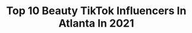 ---
title: Top 10 Beauty TikTok Influencers In Atlanta In 2021
description: >-
  Find top beauty TikTok influencers in Atlanta in 2021. Most popular hashtags: #atlanta #fyp #beauty #duet.
platform: TikTok
hits: 16
text_top: Discover the best TikTok profiles on inBeat.
text_bottom: Our database aggregates 16 TikTok influencers like this in Atlanta, United States for you to connect with.
profiles:
  - username: "ashleighvoisin"
    fullname: >-
      Ashleigh Voisin
    bio: >-
      Let’s laugh together. IG @ashnvoisin Venmo: AshleighVoisin
    location: "United States"
    followers: 25000
    engagement: 1157
    commentsToLikes: 0.080033
    id: ckck5ll2sql110j239con0tgn
    verified: false
    hashtags: "#women, #sometimesirun, #onewheel, #funny"
  - username: "kristinacichanowsky"
    fullname: >-
      Kristina Cichanowsky
    bio: >-
      Kristina
    location: "United States"
    followers: 5169
    engagement: 590
    commentsToLikes: 0.031422
    id: ck9fx8oa05at10j784au4o2zb
    verified: false
    hashtags: "#hair, #passion, #fyp, #worship"
  - username: "dyetta"
    fullname: >-
      Donyetta Edwards
    bio: >-
      An Atlanta based lifestyle, health and beauty blog curated by Donyetta Edwards.
    location: "United States"
    followers: 14200
    engagement: 1027
    commentsToLikes: 0.070911
    id: cka9m457h3ram0i78lv3uvff2
    verified: false
    hashtags: "#popquiz, #zoom, #workfromhome, #duet"
  - username: "bkshedevil"
    fullname: >-
      @BKSheDevil
    bio: >-
      🗣YUUURRR MAJESTY🗣 🇵🇷💄🖕🏼😈🤳🏽😜👟🗽 Beauty & The Feet’s BKLYN, NYC 🤍
    location: "United States"
    followers: 295400
    engagement: 2348
    commentsToLikes: 0.012636
    id: ckb9askj3vzzv0j235p0o81hw
    verified: false
    hashtags: "#zaida, #miabuela, #mygrandma, #lashes"
  - username: "catoura"
    fullname: >-
      Catoura
    bio: >-
      Beauty, Style & Yummy Eats Mama to a sweet chi chi Follow me on Insta!
    location: "United States"
    followers: 10500
    engagement: 827
    commentsToLikes: 0.030348
    id: ck9fmlkpyu1l50j78kh09jpkd
    verified: false
    hashtags: "#fyp, #pup, #xyzbca, #dogsoftiktok"
  - username: "littleechickpea"
    fullname: >-
      Bex
    bio: >-
      Politically engaged 👊 Atlanta ♻🏳️‍🌈🇵🇷 Cashapp: $goodviibes
    location: "United States"
    followers: 13000
    engagement: 1377
    commentsToLikes: 0.121463
    id: ckae5hpwl7gdp0i78qrnxjazm
    verified: false
    hashtags: "#blm, #dumptrump, #ahmaudarbery, #blacklivesdomatter"
  - username: "macyraydearing"
    fullname: >-
      Macy Ray
    bio: >-
      Welcome to my crazy life IG@macyraydearing Ima be famous 1 day Cashapp $macydear
    location: "United States"
    followers: 187800
    engagement: 1809
    commentsToLikes: 0.011257
    id: ckc85ejre4zj30j23hp0q7j66
    verified: false
    hashtags: "#atlanta, #pickuplines, #joke, #foryoupage"
  - username: "monaswain"
    fullname: >-
      Mona
    bio: >-
      Coming to a stage or screen near you! Georgia 📍 19 she / her
    location: "United States"
    followers: 997800
    engagement: 2785
    commentsToLikes: 0.010563
    id: ckd1924p2qo1d0j23nnv92jvy
    verified: false
    hashtags: "#wewintogether, #electionday, #joebiden2020, #vote"
  - username: "tiffanyjj1"
    fullname: >-
      Tiffany JJ
    bio: >-
      ATL ♊️🌈🎬 🐕🐈
    location: "United States"
    followers: 37600
    engagement: 1741
    commentsToLikes: 0.090152
    id: ckcdai72i44r80j2336f6rwen
    verified: false
    hashtags: "#atl, #benefits, #petsoftiktok, #edd"
  - username: "annamoraan"
    fullname: >-
      Anna
    bio: >-
      ANNAzon hiiii lets be friends :)) 📧: jessica@telloconsult.com AMAZON SHOP⬇️
    location: "United States"
    followers: 1200000
    engagement: 2642
    commentsToLikes: 0.005232
    id: ck9reo5n534q30j78haedbg7g
    verified: false
    hashtags: "#amazonfinds, #amazonfashion, #dayinthelife, #selfcare"
---
